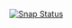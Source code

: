 [![Snap Status](https://build.snapcraft.io/badge/simos/radare2-simosx.svg)](https://build.snapcraft.io/user/simos/radare2-simosx)
